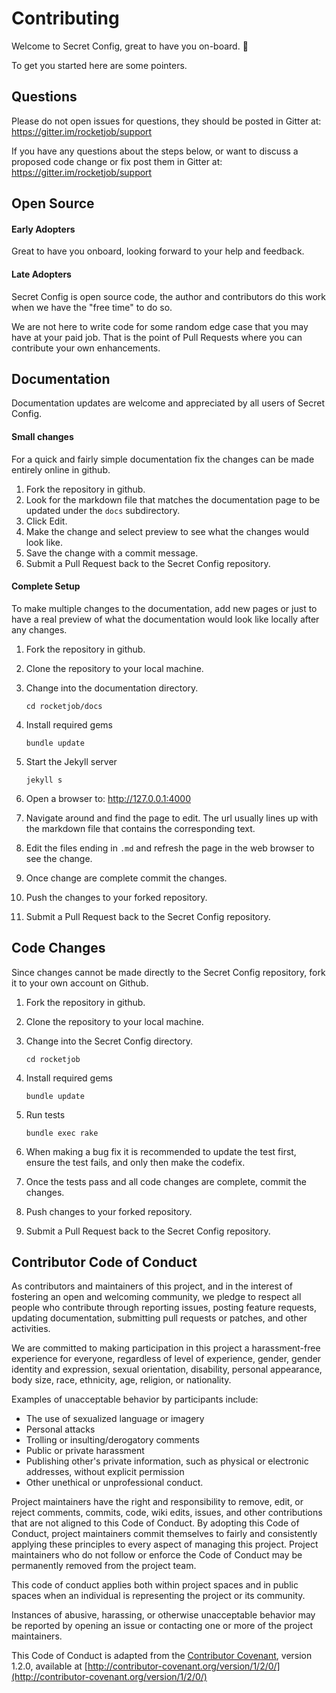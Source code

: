 # Contributing

Welcome to Secret Config, great to have you on-board. :tada:

To get you started here are some pointers. 

## Questions

Please do not open issues for questions, they should be posted in Gitter at: 
https://gitter.im/rocketjob/support

If you have any questions about the steps below, or want to discuss a proposed code change or fix
post them in Gitter at: https://gitter.im/rocketjob/support

## Open Source

#### Early Adopters

Great to have you onboard, looking forward to your help and feedback.

#### Late Adopters

Secret Config is open source code, the author and contributors do this work when we have the "free time" to do so.

We are not here to write code for some random edge case that you may have at your paid job. 
That is the point of Pull Requests where you can contribute your own enhancements.

## Documentation

Documentation updates are welcome and appreciated by all users of Secret Config.

#### Small changes

For a quick and fairly simple documentation fix the changes can be made entirely online in github.
 
1. Fork the repository in github.
2. Look for the markdown file that matches the documentation page to be updated under the `docs` subdirectory.
3. Click Edit.
4. Make the change and select preview to see what the changes would look like.
5. Save the change with a commit message.
6. Submit a Pull Request back to the Secret Config repository. 

#### Complete Setup

To make multiple changes to the documentation, add new pages or just to have a real preview of what the
documentation would look like locally after any changes.

1. Fork the repository in github.
2. Clone the repository to your local machine.
3. Change into the documentation directory.

       cd rocketjob/docs
       
4. Install required gems

       bundle update
       
5. Start the Jekyll server

       jekyll s

6. Open a browser to: http://127.0.0.1:4000

7. Navigate around and find the page to edit. The url usually lines up with the markdown file that
   contains the corresponding text.
   
8. Edit the files ending in `.md` and refresh the page in the web browser to see the change.

9. Once change are complete commit the changes.

10. Push the changes to your forked repository.

11. Submit a Pull Request back to the Secret Config repository. 

## Code Changes

Since changes cannot be made directly to the Secret Config repository, fork it to your own account on Github. 

1. Fork the repository in github.
2. Clone the repository to your local machine.
3. Change into the Secret Config directory.

       cd rocketjob
       
4. Install required gems

       bundle update
       
5. Run tests

       bundle exec rake

6. When making a bug fix it is recommended to update the test first, ensure the test fails, and only then
   make the codefix.

7. Once the tests pass and all code changes are complete, commit the changes.
   
8. Push changes to your forked repository.

9. Submit a Pull Request back to the Secret Config repository. 

## Contributor Code of Conduct

As contributors and maintainers of this project, and in the interest of fostering an open and welcoming community, we pledge to respect all people who contribute through reporting issues, posting feature requests, updating documentation, submitting pull requests or patches, and other activities.

We are committed to making participation in this project a harassment-free experience for everyone, regardless of level of experience, gender, gender identity and expression, sexual orientation, disability, personal appearance, body size, race, ethnicity, age, religion, or nationality.

Examples of unacceptable behavior by participants include:

* The use of sexualized language or imagery
* Personal attacks
* Trolling or insulting/derogatory comments
* Public or private harassment
* Publishing other's private information, such as physical or electronic addresses, without explicit permission
* Other unethical or unprofessional conduct.

Project maintainers have the right and responsibility to remove, edit, or reject comments, commits, code, wiki edits, issues, and other contributions that are not aligned to this Code of Conduct. By adopting this Code of Conduct, project maintainers commit themselves to fairly and consistently applying these principles to every aspect of managing this project. Project maintainers who do not follow or enforce the Code of Conduct may be permanently removed from the project team.

This code of conduct applies both within project spaces and in public spaces when an individual is representing the project or its community.

Instances of abusive, harassing, or otherwise unacceptable behavior may be reported by opening an issue or contacting one or more of the project maintainers.

This Code of Conduct is adapted from the [Contributor Covenant](http://contributor-covenant.org), version 1.2.0, available at [http://contributor-covenant.org/version/1/2/0/](http://contributor-covenant.org/version/1/2/0/)
